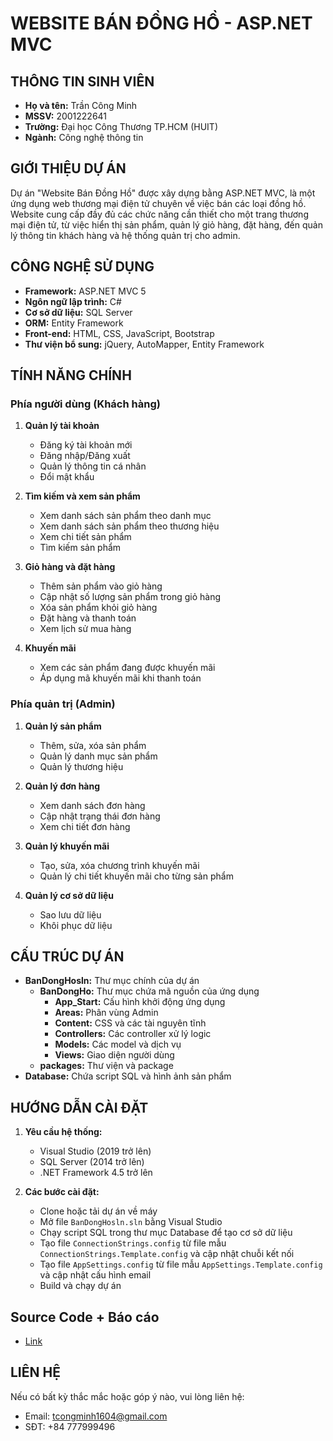 # WEBSITE BÁN ĐỒNG HỒ - ASP.NET MVC

## THÔNG TIN SINH VIÊN

- **Họ và tên:** Trần Công Minh
- **MSSV:** 2001222641
- **Trường:** Đại học Công Thương TP.HCM (HUIT)
- **Ngành:** Công nghệ thông tin

## GIỚI THIỆU DỰ ÁN

Dự án "Website Bán Đồng Hồ" được xây dựng bằng ASP.NET MVC, là một ứng dụng web thương mại điện tử chuyên về việc bán các loại đồng hồ. Website cung cấp đầy đủ các chức năng cần thiết cho một trang thương mại điện tử, từ việc hiển thị sản phẩm, quản lý giỏ hàng, đặt hàng, đến quản lý thông tin khách hàng và hệ thống quản trị cho admin.

## CÔNG NGHỆ SỬ DỤNG

- **Framework:** ASP.NET MVC 5
- **Ngôn ngữ lập trình:** C#
- **Cơ sở dữ liệu:** SQL Server
- **ORM:** Entity Framework
- **Front-end:** HTML, CSS, JavaScript, Bootstrap
- **Thư viện bổ sung:** jQuery, AutoMapper, Entity Framework

## TÍNH NĂNG CHÍNH

### Phía người dùng (Khách hàng)

1. **Quản lý tài khoản**

   - Đăng ký tài khoản mới
   - Đăng nhập/Đăng xuất
   - Quản lý thông tin cá nhân
   - Đổi mật khẩu

2. **Tìm kiếm và xem sản phẩm**

   - Xem danh sách sản phẩm theo danh mục
   - Xem danh sách sản phẩm theo thương hiệu
   - Xem chi tiết sản phẩm
   - Tìm kiếm sản phẩm

3. **Giỏ hàng và đặt hàng**

   - Thêm sản phẩm vào giỏ hàng
   - Cập nhật số lượng sản phẩm trong giỏ hàng
   - Xóa sản phẩm khỏi giỏ hàng
   - Đặt hàng và thanh toán
   - Xem lịch sử mua hàng

4. **Khuyến mãi**
   - Xem các sản phẩm đang được khuyến mãi
   - Áp dụng mã khuyến mãi khi thanh toán

### Phía quản trị (Admin)

1. **Quản lý sản phẩm**

   - Thêm, sửa, xóa sản phẩm
   - Quản lý danh mục sản phẩm
   - Quản lý thương hiệu

2. **Quản lý đơn hàng**

   - Xem danh sách đơn hàng
   - Cập nhật trạng thái đơn hàng
   - Xem chi tiết đơn hàng

3. **Quản lý khuyến mãi**

   - Tạo, sửa, xóa chương trình khuyến mãi
   - Quản lý chi tiết khuyến mãi cho từng sản phẩm

4. **Quản lý cơ sở dữ liệu**
   - Sao lưu dữ liệu
   - Khôi phục dữ liệu

## CẤU TRÚC DỰ ÁN

- **BanDongHosln:** Thư mục chính của dự án
  - **BanDongHo:** Thư mục chứa mã nguồn của ứng dụng
    - **App_Start:** Cấu hình khởi động ứng dụng
    - **Areas:** Phân vùng Admin
    - **Content:** CSS và các tài nguyên tĩnh
    - **Controllers:** Các controller xử lý logic
    - **Models:** Các model và dịch vụ
    - **Views:** Giao diện người dùng
  - **packages:** Thư viện và package
- **Database:** Chứa script SQL và hình ảnh sản phẩm

## HƯỚNG DẪN CÀI ĐẶT

1. **Yêu cầu hệ thống:**

   - Visual Studio (2019 trở lên)
   - SQL Server (2014 trở lên)
   - .NET Framework 4.5 trở lên

2. **Các bước cài đặt:**
   - Clone hoặc tải dự án về máy
   - Mở file `BanDongHosln.sln` bằng Visual Studio
   - Chạy script SQL trong thư mục Database để tạo cơ sở dữ liệu
   - Tạo file `ConnectionStrings.config` từ file mẫu `ConnectionStrings.Template.config` và cập nhật chuỗi kết nối
   - Tạo file `AppSettings.config` từ file mẫu `AppSettings.Template.config` và cập nhật cấu hình email
   - Build và chạy dự án

## Source Code + Báo cáo
- [Link](https://drive.google.com/drive/u/1/folders/1UheNadd-5-4I8xfTkU2KgG2oGCnErFpW)

## LIÊN HỆ

Nếu có bất kỳ thắc mắc hoặc góp ý nào, vui lòng liên hệ:

- Email: tcongminh1604@gmail.com
- SĐT: +84 777999496
